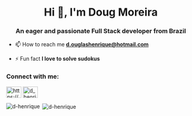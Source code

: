 <h1 align="center">Hi 👋, I'm Doug Moreira</h1>
<h3 align="center">An eager and passionate Full Stack developer from Brazil</h3>

- 📫 How to reach me **d.ouglashenrique@hotmail.com**

- ⚡ Fun fact **I love to solve sudokus**

<h3 align="left">Connect with me:</h3>
<p align="left">
<a href="https://linkedin.com/in/douglas-moreira-503164bb/" target="_blank"><img align="center" src="https://raw.githubusercontent.com/rahuldkjain/github-profile-readme-generator/master/src/images/icons/Social/linked-in-alt.svg" alt="https://www.linkedin.com/in/douglas-moreira-503164bb/" height="30" width="40" /></a>
<a href="https://instagram.com/d_henrique_" target="_blank"><img align="center" src="https://raw.githubusercontent.com/rahuldkjain/github-profile-readme-generator/master/src/images/icons/Social/instagram.svg" alt="d_henrique_" height="30" width="40" /></a>
</p>

<p><img align="left" src="https://github-readme-stats.vercel.app/api/top-langs?username=d-henrique&show_icons=true&locale=en&layout=compact" alt="d-henrique" /></p>

<p>&nbsp;<img align="center" src="https://github-readme-stats.vercel.app/api?username=d-henrique&show_icons=true&locale=en" alt="d-henrique" /></p>
